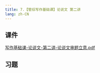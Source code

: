 ```yaml
---
title: 7.【管综写作基础课】论说文 第二讲
lang: zh-CN
---
```


## 课件
[写作基础课-论说文-第二讲-论说文审题立意.pdf](..%2F..%2Fpublic%2Fwrite%2F1.%E5%86%99%E4%BD%9C-%E5%9F%BA%E7%A1%80%E7%9F%A5%E8%AF%86%2F7.%E3%80%90%E7%AE%A1%E7%BB%BC%E5%86%99%E4%BD%9C%E5%9F%BA%E7%A1%80%E8%AF%BE%E3%80%91%E8%AE%BA%E8%AF%B4%E6%96%87%20%E7%AC%AC%E4%BA%8C%E8%AE%B2%2F%E5%86%99%E4%BD%9C%E5%9F%BA%E7%A1%80%E8%AF%BE-%E8%AE%BA%E8%AF%B4%E6%96%87-%E7%AC%AC%E4%BA%8C%E8%AE%B2-%E8%AE%BA%E8%AF%B4%E6%96%87%E5%AE%A1%E9%A2%98%E7%AB%8B%E6%84%8F.pdf)
## 习题
```

```



